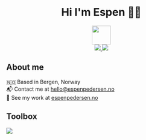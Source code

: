 <div align="center">
  <h1>Hi I'm Espen 👋🏼 </h1>
  <img src="https://media.giphy.com/media/WFZvB7VIXBgiz3oDXE/giphy.gif" width="50">
  <div>
    <a href="https://www.linkedin.com/in/espen-holm-pedersen-0a36a315a/">
      <img src="https://img.shields.io/badge/LinkedIn-blue?logo=linkedin&logoColor=white">
    </a>
    <a href="mailto:hello@espenpedersen.no">
      <img src="https://img.shields.io/badge/Contact Me-red">
    </a>
  </div>

</div>

## **About me**

🇳🇴 Based in Bergen, Norway </br>
📬 Contact me at <a href="mailto:hello@espenpedersen.no">hello@espenpedersen.no</a></br>
🎯 See my work at <a href="https://www.espenpedersen.no">espenpedersen.no</a></br>

## **Toolbox**

<img src="https://skillicons.dev/icons?i=js,html,css,bootstrap,figma,git,mongodb,mysql,netlify,nodejs,php,postman,react,sass,tailwind,vite,webpack,wordpress&perline=9">
